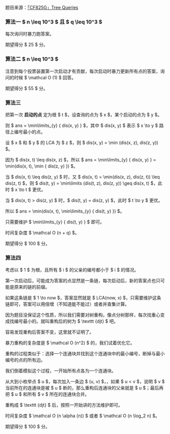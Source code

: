题目来源：[「CF825G」Tree Queries](https://codeforces.com/contest/825/problem/G)  

### 算法一 $ n \leq 10^3 $ 且 $ q \leq 10^3 $

每次询问时暴力跑答案。  

期望得分 $ 25 $ 分。  

### 算法二 $ n \leq 10^3 $

注意到每个投票装置第一次启动才有贡献，每次启动时暴力更新所有点的答案，询问的时候 $ \mathcal O (1) $ 回答。  

期望得分 $ 55 $ 分。  

### 算法三

把第一次 **启动的点** 定为根 $ t $，设查询的点为 $ x $，某个启动的点为 $ y $。  

则 $ ans = \min\limits_{y} \{ dis(x, y) \} $，其中 $ dis(x, y) $ 表示 $ x \to y $ 路径上编号最小的点。  

设 $ x $ 和 $ y $ 的 LCA 为 $ z $，则 $ dis(x, y) = \min (dis(x, z), dis(z, y)) $。  

因为 $ dis(x, t) \leq dis(x, z) $，所以 $ ans = \min\limits_{y} \{ dis(x, y) \} = \min(dis(x, t), \min \{ dis(z, y) \}) $。  

当 $ dis(x, t) \leq dis(z, y) $ 时，又 $ dis(x, t) = \min(dis(x, z), dis(z, t)) \leq dis(z, t) $，则 $ dis(t, y) = \min\limits (dis(t, z), dis(z, y)) \geq dis(x, t) $，此时 $ x \to t $ 更优。  

当 $ dis(x, t) > dis(z, y) $ 时，$ dis(t, y) = dis(z, y) $，此时 $ t \to y $ 更优。  

所以 $ ans = \min(dis(x, t), \min\limits_{y} \{ dis(t, y) \}) $。  

只需要维护 $ \min\limits_{y} \{ dis(t, y) \} $ 即可。  

时间复杂度 $ \mathcal O (n + q) $。  

期望得分 $ 100 $ 分。  

### 算法四

考虑以 $ 1 $ 为根，且所有 $ i $ 的父亲的编号都小于 $ i $ 的情况。  

第一次启动后，可能成为答案的点显然是一条链，每次启动后，新的答案点也只可能是原来的链的前缀。  

如果这条链是 $ 1 \to now $，答案显然就是 $ LCA(now, x) $，只需要维护这条链即可，答案可以用倍增（不知道能不能过）或者并查集计算。  

因为题目没保证这个性质，所以我们需要对树重构，像点分树那样，每次找重心变成找编号最小的。就叫重构后的树为 $ \texttt {djt} $ 吧。  

容易发现重构后答案不变，这里就不证明了。  

暴力重构的复杂度是 $ \mathcal O (n^2) $ 的，我们试着优化它。  

重构的过程类似于：选择一个连通块并找到这个连通块中的最小编号，断掉与最小编号的点的所有边。  

我们倒着模拟这个过程，一开始所有点各为一个连通块。  

从大到小枚举点 $ u $，每次加入一条边 $ (u, v) $，，如果 $ u < v $，说明 $ v $ 当前所在的连通块是被 $ u $ 断的，那么重构后连通块的父亲就是 $ u $；最后再把 $ u $ 和所有 $ v $ 所在的连通块合并。  

重构成 $ \texttt {djt} $ 后，按照一开始讲的方法维护即可。  

时间复杂度 $ \mathcal O (n \alpha (n)) $ 或者 $ \mathcal O (n \log_2 n) $。  

期望得分 $ 100 $ 分。  
